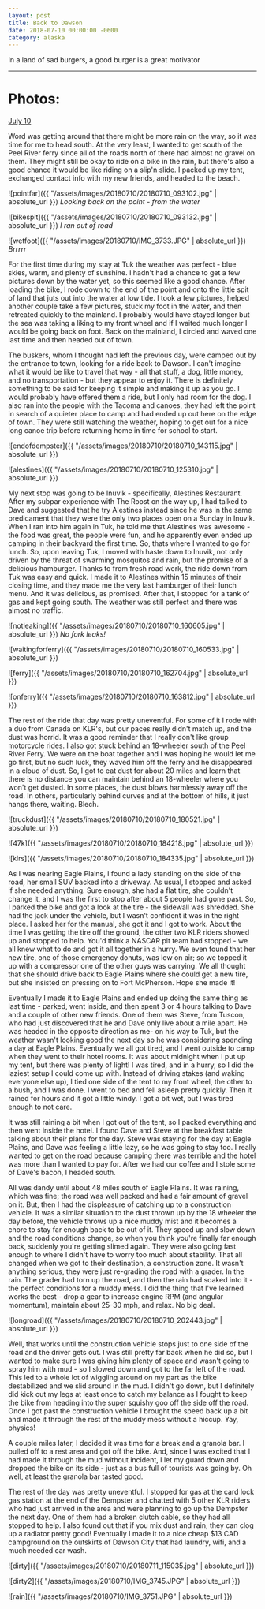 ```yaml
---
layout: post
title: Back to Dawson 
date: 2018-07-10 00:00:00 -0600
category: alaska
---
```


In a land of sad burgers, a good burger is a great motivator

---
# Photos:

<a href="https://www.flickr.com/photos/36630181@N06/sets/72157699215186435/">July 10</a>

Word was getting around that there might be more rain on the way, so it was time for me to head south.  At the very least, I wanted to get south of the Peel River ferry since all of the roads north of there had almost no gravel on them.  They might still be okay to ride on a bike in the rain, but there's also a good chance it would be like riding on a slip'n slide.  I packed up my tent, exchanged contact info with my new friends, and headed to the beach.

![pointfar]({{ "/assets/images/20180710/20180710_093102.jpg" | absolute_url }})
*Looking back on the point - from the water*

![bikespit]({{ "/assets/images/20180710/20180710_093132.jpg" | absolute_url }})
*I ran out of road*

![wetfoot]({{ "/assets/images/20180710/IMG_3733.JPG" | absolute_url }})
*Brrrrr*

For the first time during my stay at Tuk the weather was perfect - blue skies, warm, and plenty of sunshine.  I hadn't had a chance to get a few pictures down by the water yet, so this seemed like a good chance.  After loading the bike, I rode down to the end of the point and onto the little spit of land that juts out into the water at low tide.  I took a few pictures, helped another couple take a few pictures, stuck my foot in the water, and then retreated quickly to the mainland.  I probably would have stayed longer but the sea was taking a liking to my front wheel and if I waited much longer I would be going back on foot. Back on the mainland, I circled and waved one last time and then headed out of town.

The buskers, whom I thought had left the previous day, were camped out by the entrance to town, looking for a ride back to Dawson.  I can't imagine what it would be like to travel that way - all that stuff, a dog, little money, and no transportation - but they appear to enjoy it.  There is definitely something to be said for keeping it simple and making it up as you go.  I would probably have offered them a ride, but I only had room for the dog.  I also ran into the people with the Tacoma and canoes, they had left the point in search of a quieter place to camp and had ended up out here on the edge of town.  They were still watching the weather, hoping to get out for a nice long canoe trip before returning home in time for school to start.

![endofdempster]({{ "/assets/images/20180710/20180710_143115.jpg" | absolute_url }})

![alestines]({{ "/assets/images/20180710/20180710_125310.jpg" | absolute_url }})

My next stop was going to be Inuvik - specifically, Alestines Restaurant.  After my subpar experience with The Roost on the way up, I had talked to Dave and suggested that he try Alestines instead since he was in the same predicament that they were the only two places open on a Sunday in Inuvik.  When I ran into him again in Tuk, he told me that Alestines was awesome - the food was great, the people were fun, and he apparently even ended up camping in their backyard the first time.  So, thats where I wanted to go for lunch.  So, upon leaving Tuk, I moved with haste down to Inuvik, not only driven by the threat of swarming mosquitos and rain, but the promise of a delicious hamburger.  Thanks to from fresh road work, the ride down from Tuk was easy and quick.  I made it to Alestines within 15 minutes of their closing time, and they made me the very last hamburger of their lunch menu.  And it was delicious, as promised.  After that, I stopped for a tank of gas and kept going south.  The weather was still perfect and there was almost no traffic.  

![notleaking]({{ "/assets/images/20180710/20180710_160605.jpg" | absolute_url }})
*No fork leaks!*

![waitingforferry]({{ "/assets/images/20180710/20180710_160533.jpg" | absolute_url }})

![ferry]({{ "/assets/images/20180710/20180710_162704.jpg" | absolute_url }})

![onferry]({{ "/assets/images/20180710/20180710_163812.jpg" | absolute_url }})

The rest of the ride that day was pretty uneventful.  For some of it I rode with a duo from Canada on KLR's, but our paces really didn't match up, and the dust was horrid.  It was a good reminder that I really don't like group motorcycle rides.  I also got stuck behind an 18-wheeler south of the Peel River Ferry.   We were on the boat together and I was hoping he would let me go first, but no such luck, they waved him off the ferry and he disappeared in a cloud of dust.  So, I got to eat dust for about 20 miles and learn that there is no distance you can maintain behind an 18-wheeler where you won't get dusted.  In some places, the dust blows harmlessly away off the road.  In others, particularly behind curves and at the bottom of hills, it just hangs there, waiting.  Blech.

![truckdust]({{ "/assets/images/20180710/20180710_180521.jpg" | absolute_url }})

![47k]({{ "/assets/images/20180710/20180710_184218.jpg" | absolute_url }})

![klrs]({{ "/assets/images/20180710/20180710_184335.jpg" | absolute_url }})

As I was nearing Eagle Plains, I found a lady standing on the side of the road, her small SUV backed into a driveway.  As usual, I stopped and asked if she needed anything.  Sure enough, she had a flat tire, she couldn't change it, and I was the first to stop after about 5 people had gone past.  So, I parked the bike and got a look at the tire - the sidewall was shredded.  She had the jack under the vehicle, but I wasn't confident it was in the right place.  I asked her for the manual, she got it and I got to work.  About the time I was getting the tire off the ground, the other two KLR riders showed up and stopped to help.  You'd think a NASCAR pit team had stopped - we all knew what to do and got it all together in a hurry.  We even found that her new tire, one of those emergency donuts, was low on air; so we topped it up with a compressor one of the other guys was carrying.  We all thought that she should drive back to Eagle Plains where she could get a new tire, but she insisted on pressing on to Fort McPherson.  Hope she made it!

Eventually I made it to Eagle Plains and ended up doing the same thing as last time - parked, went inside, and then spent 3 or 4 hours talking to Dave and a couple of other new friends.  One of them was Steve, from Tuscon, who had just discovered that he and Dave only live about a mile apart.  He was headed in the opposite direction as me-  on his way to Tuk, but the weather wasn't looking good the next day so he was considering spending a day at Eagle Plains.  Eventually we all got tired, and I went outside to camp when they went to their hotel rooms.  It was about midnight when I put up my tent, but there was plenty of light!  I was tired, and in a hurry, so I did the laziest setup I could come up with.  Instead of driving stakes (and waking everyone else up), I tied one side of the tent to my front wheel, the other to a bush, and I was done.  I went to bed and fell asleep pretty quickly.  Then it rained for hours and it got a little windy.  I got a bit wet, but I was tired enough to not care. 

It was still raining a bit when I got out of the tent, so I packed everything and then went inside the hotel.  I found Dave and Steve at the breakfast table talking about their plans for the day.  Steve was staying for the day at Eagle Plains, and Dave was feeling a little lazy, so he was going to stay too.  I really wanted to get on the road because camping there was terrible and the hotel was more than I wanted to pay for. After we had our coffee and I stole some of Dave's bacon, I headed south.

All was dandy until about 48 miles south of Eagle Plains.  It was raining, which was fine; the road was well packed and had a fair amount of gravel on it.  But, then I had the displeasure of catching up to a construction vehicle.  It was a similar situation to the dust thrown up by the 18 wheeler the day before, the vehicle throws up a nice muddy mist and it becomes a chore to stay far enough back to be out of it.  They speed up and slow down and the road conditions change, so when you think you're finally far enough back, suddenly you're getting slimed again.  They were also going fast enough to where I didn't have to worry too much about stability.  That all changed when we got to their destination, a construction zone.  It wasn't anything serious, they were just re-grading the road with a grader.  In the rain.  The grader had torn up the road, and then the rain had soaked into it - the perfect conditions for a muddy mess.  I did the thing that I've learned works the best - drop a gear to increase engine RPM (and angular momentum), maintain about 25-30 mph, and relax.  No big deal.

![longroad]({{ "/assets/images/20180710/20180710_202443.jpg" | absolute_url }})

Well, that works until the construction vehicle stops just to one side of the road and the driver gets out.  I was still pretty far back when he did so, but I wanted to make sure I was giving him plenty of space and wasn't going to spray him with mud - so I slowed down and got to the far left of the road.  This led to a whole lot of wiggling around on my part as the bike destabilized and we slid around in the mud.  I didn't go down, but I definitely did kick out my legs at least once to catch my balance as I fought to keep the bike from heading into the super squishy goo off the side off the road.  Once I got past the construction vehicle I brought the speed back up a bit and made it through the rest of the muddy mess without a hiccup.  Yay, physics!

A couple miles later, I decided it was time for a break and a granola bar.  I pulled off to a rest area and got off the bike.  And, since I was excited that I had made it through the mud without incident, I let my guard down and dropped the bike on its side - just as a bus full of tourists was going by.  Oh well, at least the granola bar tasted good.

The rest of the day was pretty uneventful.  I stopped for gas at the card lock gas station at the end of the Dempster and chatted with 5 other KLR riders who had just arrived in the area and were planning to go up the Dempster the next day.  One of them had a broken clutch cable, so they had all stopped to help.  I also found out that if you mix dust and rain, they can clog up a radiator pretty good!  Eventually I made it to a nice cheap $13 CAD campground on the outskirts of Dawson City that had laundry, wifi, and a much needed car wash.

![dirty]({{ "/assets/images/20180710/20180711_115035.jpg" | absolute_url }})

![dirty2]({{ "/assets/images/20180710/IMG_3745.JPG" | absolute_url }})

![rain]({{ "/assets/images/20180710/IMG_3751.JPG" | absolute_url }})

